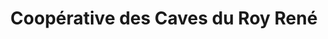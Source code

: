 ---
title: "Coopérative des Caves du Roy René"
url: /lambesc/cooperative-des-caves-du-roy-rene/
shop: alcool
---